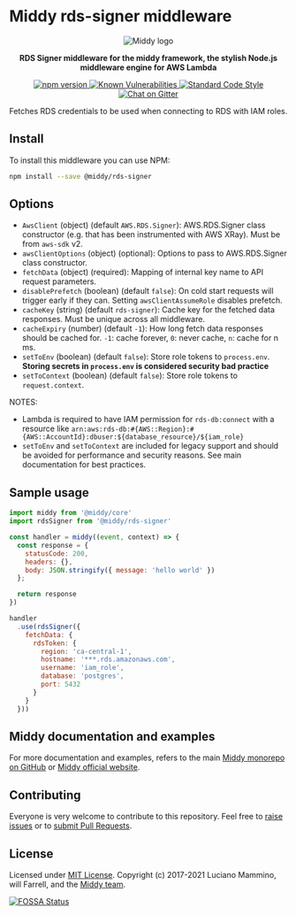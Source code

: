 # Middy rds-signer middleware

<div align="center">
  <img alt="Middy logo" src="https://raw.githubusercontent.com/middyjs/middy/main/docs/img/middy-logo.png"/>
</div>

<div align="center">
  <p><strong>RDS Signer middleware for the middy framework, the stylish Node.js middleware engine for AWS Lambda</strong></p>
</div>

<div align="center">
<p>
  <a href="http://badge.fury.io/js/%40middy%2Frds-signer">
    <img src="https://badge.fury.io/js/%40middy%2Frds-signer.svg" alt="npm version" style="max-width:100%;">
  </a>
  <a href="https://snyk.io/test/github/middyjs/middy">
    <img src="https://snyk.io/test/github/middyjs/middy/badge.svg" alt="Known Vulnerabilities" data-canonical-src="https://snyk.io/test/github/middyjs/middy" style="max-width:100%;">
  </a>
  <a href="https://standardjs.com/">
    <img src="https://img.shields.io/badge/code_style-standard-brightgreen.svg" alt="Standard Code Style"  style="max-width:100%;">
  </a>
  <a href="https://gitter.im/middyjs/Lobby">
    <img src="https://badges.gitter.im/gitterHQ/gitter.svg" alt="Chat on Gitter"  style="max-width:100%;">
  </a>
</p>
</div>

Fetches RDS credentials to be used when connecting to RDS with IAM roles.

## Install

To install this middleware you can use NPM:

```bash
npm install --save @middy/rds-signer
```


## Options

- `AwsClient` (object) (default `AWS.RDS.Signer`): AWS.RDS.Signer class constructor (e.g. that has been instrumented with AWS XRay). Must be from `aws-sdk` v2.
- `awsClientOptions` (object) (optional): Options to pass to AWS.RDS.Signer class constructor.
- `fetchData` (object) (required): Mapping of internal key name to API request parameters.
- `disablePrefetch` (boolean) (default `false`): On cold start requests will trigger early if they can. Setting `awsClientAssumeRole` disables prefetch.
- `cacheKey` (string) (default `rds-signer`): Cache key for the fetched data responses. Must be unique across all middleware.
- `cacheExpiry` (number) (default `-1`): How long fetch data responses should be cached for. `-1`: cache forever, `0`: never cache, `n`: cache for n ms.
- `setToEnv` (boolean) (default `false`): Store role tokens to `process.env`. **Storing secrets in `process.env` is considered security bad practice**
- `setToContext` (boolean) (default `false`): Store role tokens to `request.context`.

NOTES:
- Lambda is required to have IAM permission for `rds-db:connect` with a resource like `arn:aws:rds-db:#{AWS::Region}:#{AWS::AccountId}:dbuser:${database_resource}/${iam_role}`
- `setToEnv` and `setToContext` are included for legacy support and should be avoided for performance and security reasons. See main documentation for best practices.

## Sample usage

```javascript
import middy from '@middy/core'
import rdsSigner from '@middy/rds-signer'

const handler = middy((event, context) => {
  const response = {
    statusCode: 200,
    headers: {},
    body: JSON.stringify({ message: 'hello world' })
  };

  return response
})

handler
  .use(rdsSigner({
    fetchData: {
      rdsToken: {
        region: 'ca-central-1',
        hostname: '***.rds.amazonaws.com',
        username: 'iam_role',
        database: 'postgres',
        port: 5432
      }
    }
  }))
```


## Middy documentation and examples

For more documentation and examples, refers to the main [Middy monorepo on GitHub](https://github.com/middyjs/middy) or [Middy official website](https://middy.js.org).


## Contributing

Everyone is very welcome to contribute to this repository. Feel free to [raise issues](https://github.com/middyjs/middy/issues) or to [submit Pull Requests](https://github.com/middyjs/middy/pulls).


## License

Licensed under [MIT License](LICENSE). Copyright (c) 2017-2021 Luciano Mammino, will Farrell, and the [Middy team](https://github.com/middyjs/middy/graphs/contributors).

<a href="https://app.fossa.io/projects/git%2Bgithub.com%2Fmiddyjs%2Fmiddy?ref=badge_large">
  <img src="https://app.fossa.io/api/projects/git%2Bgithub.com%2Fmiddyjs%2Fmiddy.svg?type=large" alt="FOSSA Status"  style="max-width:100%;">
</a>

